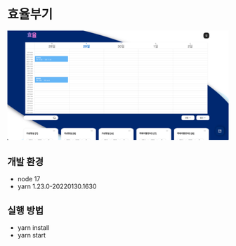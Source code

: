 # 효율부기

![img.png](img.png)

## 개발 환경
- node 17
- yarn 1.23.0-20220130.1630

## 실행 방법
- yarn install
- yarn start